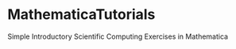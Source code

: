 MathematicaTutorials
====================

Simple Introductory Scientific Computing Exercises in Mathematica
